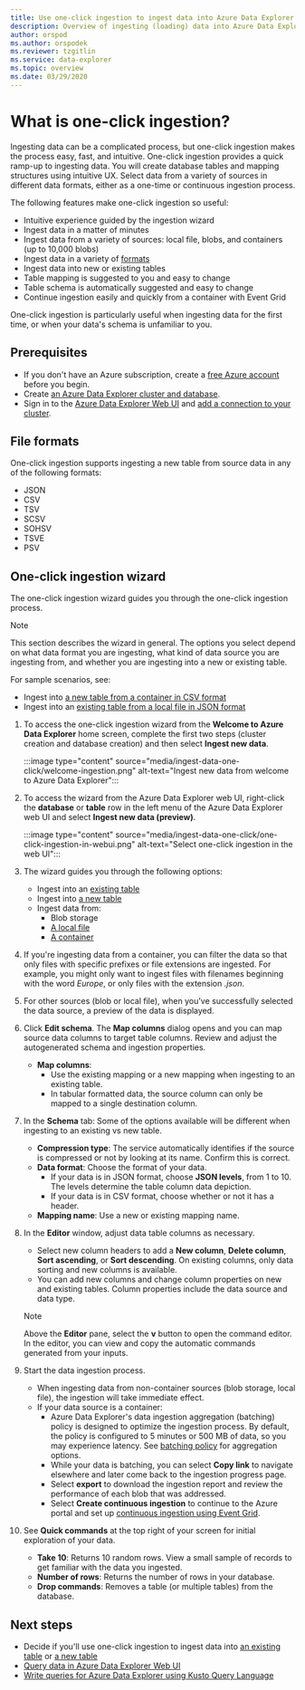 ```yaml
---
title: Use one-click ingestion to ingest data into Azure Data Explorer
description: Overview of ingesting (loading) data into Azure Data Explorer simply, using one-click ingestion.
author: orspod
ms.author: orspodek
ms.reviewer: tzgitlin
ms.service: data-explorer
ms.topic: overview
ms.date: 03/29/2020
---
```


# What is one-click ingestion?

Ingesting data can be a complicated process, but one-click ingestion makes the process easy, fast, and intuitive. One-click ingestion provides a quick ramp-up to ingesting data. You will create database tables and mapping structures using intuitive UX. Select data from a variety of sources in different data formats, either as a one-time or continuous ingestion process.

The following features make one-click ingestion so useful:

* Intuitive experience guided by the ingestion wizard
* Ingest data in a matter of minutes
* Ingest data from a variety of sources: local file, blobs, and containers (up to 10,000 blobs)
* Ingest data in a variety of [formats](#file-formats)
* Ingest data into new or existing tables
* Table mapping is suggested to you and easy to change
* Table schema is automatically suggested and easy to change
* Continue ingestion easily and quickly from a container with Event Grid

One-click ingestion is particularly useful when ingesting data for the first time, or when your data's schema is unfamiliar to you.

## Prerequisites

* If you don't have an Azure subscription, create a [free Azure account](https://azure.microsoft.com/free/) before you begin.
* Create [an Azure Data Explorer cluster and database](create-cluster-database-portal.md).
* Sign in to the [Azure Data Explorer Web UI](https://dataexplorer.azure.com/) and [add a connection to your cluster](web-query-data.md#add-clusters).

## File formats

One-click ingestion supports ingesting a new table from source data in any of the following formats:
* JSON
* CSV
* TSV
* SCSV
* SOHSV
* TSVE
* PSV

## One-click ingestion wizard

The one-click ingestion wizard guides you through the one-click ingestion process. 

> [!NOTE]
> This section describes the wizard in general. The options you select depend on what data format you are ingesting, what kind of data source you are ingesting from, and whether you are ingesting into a new or existing table. 
>
> For sample scenarios, see:
> * Ingest into [a new table from a container in CSV format](one-click-ingestion-new-table.md)
> * Ingest into an [existing table from a local file in JSON format](one-click-ingestion-existing-table.md) 

<!-- TODO either change the local file tutorial to blob storage or create another one to show users how to do this-->

1. To access the one-click ingestion wizard from the **Welcome to Azure Data Explorer** home screen, complete the first two steps (cluster creation and database creation) and then select **Ingest new data**.

    :::image type="content" source="media/ingest-data-one-click/welcome-ingestion.png" alt-text="Ingest new data from welcome to Azure Data Explorer":::

1. To access the wizard from the Azure Data Explorer web UI, right-click the **database** or **table** row in the left menu of the Azure Data Explorer web UI and select **Ingest new data (preview)**.

    :::image type="content" source="media/ingest-data-one-click/one-click-ingestion-in-webui.png" alt-text="Select one-click ingestion in the web UI":::

1. The wizard guides you through the following options:
    * Ingest into an [existing table](one-click-ingestion-existing-table.md)
    * Ingest into [a new table](one-click-ingestion-new-table.md)
    * Ingest data from:
      * Blob storage <!-- add link to the blob tutorial-->
      * [A local file](one-click-ingestion-existing-table.md)
      * [A container](one-click-ingestion-new-table.md)
       
1. If you're ingesting data from a container, you can filter the data so that only files with specific prefixes or file extensions are ingested. For example, you might only want to ingest files with filenames beginning with the word *Europe*, or only files with the extension *.json*. 

1. For other sources (blob or local file), when you've successfully selected the data source, a preview of the data is displayed. 

1. Click **Edit schema**. The **Map columns** dialog opens and you can map source data columns to target table columns. Review and adjust the autogenerated schema and ingestion properties. 
    * **Map columns**:  
        * Use the existing mapping or a new mapping when ingesting to an existing table.
        * In tabular formatted data, the source column can only be mapped to a single destination column.
1. In the **Schema** tab: Some of the options available will be different when ingesting to an existing vs new table.
    * **Compression type**: The service automatically identifies if the source is compressed or not by looking at its name. Confirm this is correct.
    * **Data format**: Choose the format of your data.
        * If your data is in JSON format, choose **JSON levels**, from 1 to 10. The levels determine the table column data depiction.
        * If your data is in CSV format, choose whether or not it has a header.
    * **Mapping name**:  Use a new or existing mapping name.

1. In the **Editor** window, adjust data table columns as necessary.

    * Select new column headers to add a **New column**, **Delete column**, **Sort ascending**, or **Sort descending**. On existing columns, only data sorting and new columns is available.
    * You can add new columns and change column properties on new and existing tables. Column properties include the data source and data type.

    > [!NOTE]
    > Above the **Editor** pane, select the **v** button to open the command editor. In the editor, you can view and copy the automatic commands generated from your inputs.

1. Start the data ingestion process.
    * When ingesting data from non-container sources (blob storage, local file), the ingestion will take immediate effect.
    * If your data source is a container:
        * Azure Data Explorer's data ingestion aggregation (batching) policy is designed to optimize the ingestion process. By default, the policy is configured to 5 minutes or 500 MB of data, so you may experience latency. See [batching policy](kusto/management/batchingpolicy.md) for aggregation options. 
        * While your data is batching, you can select **Copy link** to navigate elsewhere and later come back to the ingestion progress page. 
        * Select **export** to download the ingestion report and review the performance of each blob that was addressed.
        * Select **Create continuous ingestion** to continue to the Azure portal and set up [continuous ingestion using Event Grid](one-click-ingestion-new-table.md#continuous-ingestion---container-only).
    

1. See **Quick commands** at the top right of your screen for initial exploration of your data.
    * **Take 10**: Returns 10 random rows. View a small sample of records to get familiar with the data you ingested.
    * **Number of rows**: Returns the number of rows in your database.
    * **Drop commands**: Removes a table (or multiple tables) from the database.

## Next steps

* Decide if you'll use one-click ingestion to ingest data into [an existing table](one-click-ingestion-existing-table.md) or [a new table](one-click-ingestion-new-table.md)
* [Query data in Azure Data Explorer Web UI](web-query-data.md)
* [Write queries for Azure Data Explorer using Kusto Query Language](write-queries.md)
